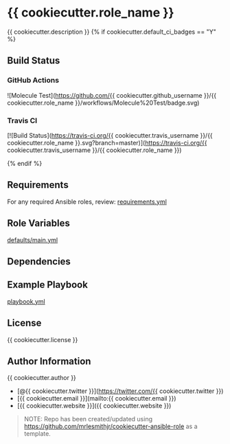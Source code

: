 # {{ cookiecutter.role_name }}

{{ cookiecutter.description }}
{% if cookiecutter.default_ci_badges == "Y" %}
## Build Status

### GitHub Actions

![Molecule Test](https://github.com/{{ cookiecutter.github_username }}/{{ cookiecutter.role_name }}/workflows/Molecule%20Test/badge.svg)

### Travis CI

[![Build Status](https://travis-ci.org/{{ cookiecutter.travis_username }}/{{ cookiecutter.role_name }}.svg?branch=master)](https://travis-ci.org/{{ cookiecutter.travis_username }}/{{ cookiecutter.role_name }})

{% endif %}

## Requirements

For any required Ansible roles, review:
[requirements.yml](requirements.yml)

## Role Variables

[defaults/main.yml](defaults/main.yml)

## Dependencies

## Example Playbook

[playbook.yml](playbook.yml)

## License

{{ cookiecutter.license }}

## Author Information

{{ cookiecutter.author }}

- [@{{ cookiecutter.twitter }}](https://twitter.com/{{ cookiecutter.twitter }})
- [{{ cookiecutter.email }}](mailto:{{ cookiecutter.email }})
- [{{ cookiecutter.website }}]({{ cookiecutter.website }})

> NOTE: Repo has been created/updated using https://github.com/mrlesmithjr/cookiecutter-ansible-role as a template.
